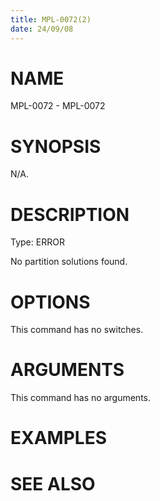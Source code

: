 ```yaml
---
title: MPL-0072(2)
date: 24/09/08
---
```


# NAME

MPL-0072 - MPL-0072

# SYNOPSIS

N/A.

# DESCRIPTION

Type: ERROR

No partition solutions found.

# OPTIONS

This command has no switches.

# ARGUMENTS

This command has no arguments.

# EXAMPLES

# SEE ALSO
